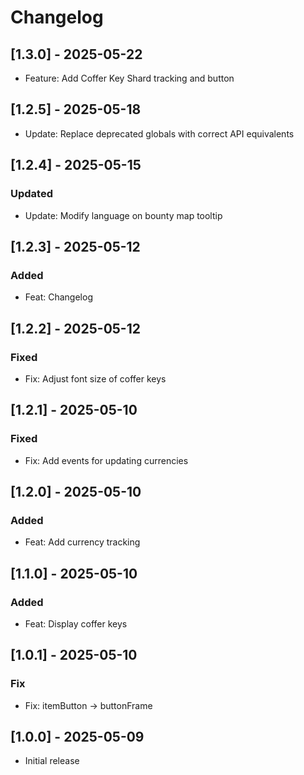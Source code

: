 # Changelog 

## [1.3.0] - 2025-05-22

- Feature: Add Coffer Key Shard tracking and button

## [1.2.5] - 2025-05-18

- Update: Replace deprecated globals with correct API equivalents

## [1.2.4] - 2025-05-15

### Updated

- Update: Modify language on bounty map tooltip

## [1.2.3] - 2025-05-12

### Added

- Feat: Changelog

## [1.2.2] - 2025-05-12

### Fixed

- Fix: Adjust font size of coffer keys

## [1.2.1] - 2025-05-10

### Fixed

- Fix: Add events for updating currencies

## [1.2.0] - 2025-05-10

### Added

- Feat: Add currency tracking

## [1.1.0] - 2025-05-10

### Added

- Feat: Display coffer keys

## [1.0.1] - 2025-05-10

### Fix

- Fix: itemButton -> buttonFrame

## [1.0.0] - 2025-05-09

- Initial release
